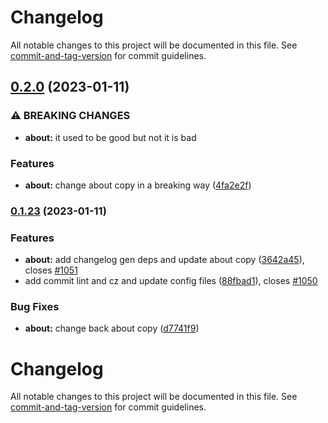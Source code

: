 # Changelog

All notable changes to this project will be documented in this file. See [commit-and-tag-version](https://github.com/absolute-version/commit-and-tag-version) for commit guidelines.

## [0.2.0](https://github.com/NYCPlanning/equity-tool/compare/v0.1.23...v0.2.0) (2023-01-11)


### ⚠ BREAKING CHANGES

* **about:** it used to be good but not it is bad

### Features

* **about:** change about copy in a breaking way ([4fa2e2f](https://github.com/NYCPlanning/equity-tool/commit/4fa2e2fcd7f0f13e57343f112ddfb4c2e1357ada))

### [0.1.23](https://github.com/NYCPlanning/equity-tool/compare/v0.1.22...v0.1.23) (2023-01-11)


### Features

* **about:** add changelog gen deps and update about copy ([3642a45](https://github.com/NYCPlanning/equity-tool/commit/3642a45511f3c0f0a36a9f03b1212a2ebea3fb7c)), closes [#1051](https://github.com/NYCPlanning/equity-tool/issues/1051)
* add commit lint and cz and update config files ([88fbad1](https://github.com/NYCPlanning/equity-tool/commit/88fbad14fd9aa4e4ee78062dec2e679d3581cb31)), closes [#1050](https://github.com/NYCPlanning/equity-tool/issues/1050)


### Bug Fixes

* **about:** change back about copy ([d7741f9](https://github.com/NYCPlanning/equity-tool/commit/d7741f90a1235801bfccaa65b365b696daecf30f))

# Changelog

All notable changes to this project will be documented in this file. See [commit-and-tag-version](https://github.com/absolute-version/commit-and-tag-version) for commit guidelines.
